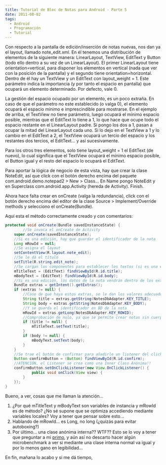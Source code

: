```yaml
---
title: Tutorial de Bloc de Notas para Android - Parte 5
date: 2011-08-02
tags:
  - Android
  - Programación
  - Tutorial
---
```

Con respecto a la pantalla de edición/inserción de notas nuevas, nos dan ya el layout, llamado note_edit.xml. En él tenemos una distribución de elementos de la siguiente manera: LinearLayout, TextView, EditText y Button (todo ello dentro a su vez de un LinearLayout). El primer LinearLayout tiene orientation=vertical, para disponer los elementos en vertical (nada que ver con la posición de la pantalla) y el segundo tiene orientation=horizontal. Dentro de él hay un TextView y un EditText con layout_weight = 1. Este parámetro indica la importancia (y por tanto el espacio en pantalla) que ocupará un elemento determinado. Por defecto, vale 0.

La gestión del espacio ocupado por un elemento, es un poco extraña. En caso de que el parámetro no este establecido (o valga 0), el elemento ocupará el espacio mínimo e imprescindible para mostrarse. En el ejemplo de arriba, el TextView no tiene parámetro, luego ocupará el mínimo espacio posible, mientras que el EditText lo tiene a 1, lo que hace que ocupe todo el espacio restante en el LinearLayout padre. Si pongo los dos a 1, pasan a ocupar la mitad del LinearLayout cada uno. Si lo dejo en el TextView a 1 y lo cambio en el EditText a 2, el TextView ocupará un tercio del espacio y los restantes dos tercios, el EditText... y así sucesivamente.

Para los otros tres elementos, solo tiene layout_weight = 1 el EditText (de nuevo), lo cual significa que el TextView ocupará el mínimo espacio posible, el Button igual y el resto del espacio lo ocupará el EditText.

Para aportar la lógica de negocio de esta vista, hay que crear la clase NoteEdit, así que click con el botón derecho encima del paquete com.android.demo.notepad2 &gt; New &gt; Class... En Name pongo NoteEdit y en Superclass com.android.app.Activity (hereda de Activity). Finish.

Ahora hace falta crear en onCreate (valga la redundancia), click con el botón derecho encima del editor de la clase Source &gt; Implement/Override methods y selecciono el onCreate(Bundle).

Aquí esta el método correctamente creado y con comentarios:

```java
protected void onCreate(Bundle savedInstanceState) {
        //Se invoca el onCreate de Activity
	super.onCreate(savedInstanceState);
	//Si es una edición, hay que guardar el identificador de la nota
	Long mRowId = null;
	//Se asigna el layout
	setContentView(R.layout.note_edit);
	//Se le dá el título
	setTitle(R.string.edit_note);
	//Se cargan los componentes para establecer los textos (si es una edición)
	mTitleText = (EditText) findViewById(R.id.title);
	mBodyText = (EditText) findViewById(R.id.body);
	//Si es una edición, los datos de la nota vendrán dentro de los extras del Intent
	Bundle extras = getIntent().getExtras();
	if (extras != null) {
		//Caso de que haya estos extras, se le dan los valores adecuados a los EditText
		String title = extras.getString(NotesDbAdapter.KEY_TITLE);
		String body = extras.getString(NotesDbAdapter.KEY_BODY);
		//Y se guarda el identificador en BD de la nota
		mRowId = extras.getLong(NotesDbAdapter.KEY_ROWID);
		//Comprobación de nulo, ya que se permite crear notas sin cuerpo o sin título
		if (title != null) {
		    mTitleText.setText(title);
		}
		if (body != null) {
		    mBodyText.setText(body);
		}
	}
	//Se trae el botón de confirmar para añadirle un listener del click
	Button confirmButton = (Button) findViewById(R.id.confirm);
	//ATENCIÓN, el Listener se crea como una Inner Class Anónima!!
	confirmButton.setOnClickListener(new View.OnClickListener() {
	        public void onClick(View view) {
		}
	});
}
```

Bueno, a ver, cosas que me llaman la atención...

<ol>
	<li>¿Por qué mTitleText y mBodyText son variables de instancia y mRowId es de método? ¿No sé supone que se optimiza accediendo mediante variables locales? Voy a tener que pensar sobre esto...</li>
	<li>Hablando de mRowId... es Long, no long (¿quizás para evitar autoboxing?)</li>
	<li>Por último... una clase anónima interna?? WTF?? Esto se lo voy a tener que preguntar a mi <a title="SpanishCoders" href="http://www.spanishcoders.com" target="_blank">primo</a>, y aún así no descarto hacer algún microbenchmark a ver si mediante una clase interna normal va igual y por lo menos gano en legibilidad...</li>
</ol>

En fín, mañana lo acabo y si me dá tiempo,